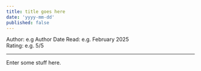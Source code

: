 ```yaml
---
title: title goes here
date: 'yyyy-mm-dd'
published: false
---
```


Author: e.g Author 
Date Read: e.g. February 2025  
Rating: e.g. 5/5 

---

Enter some stuff here.